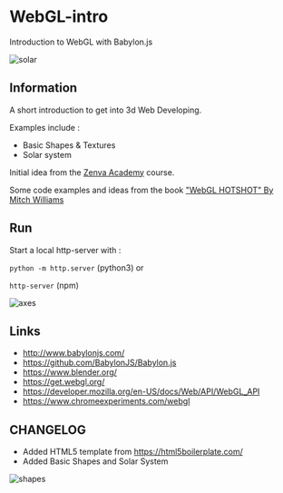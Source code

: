 # WebGL-intro

Introduction to WebGL with Babylon.js

![solar](https://github.com/glls/webGL-intro/blob/master/assets/images/2.png?raw=true)

## Information

A short introduction to get into 3d Web Developing.

Examples include :

* Basic Shapes & Textures
* Solar system

Initial idea from the [Zenva Academy](https://academy.zenva.com/course/3d-programming-with-webgl-and-babylon-js-for-beginners/)
course.

Some code examples and ideas from the book ["WebGL HOTSHOT" By Mitch Williams](https://www.packtpub.com/web-development/webgl-hotshot)

## Run

Start a local http-server with :

`python -m http.server` (python3) or

`http-server` (npm)


![axes](https://github.com/glls/webGL-intro/blob/master/assets/images/babylonjs%20coordinates.png?raw=true)



## Links

* <http://www.babylonjs.com/>
* <https://github.com/BabylonJS/Babylon.js>
* <https://www.blender.org/>
* <https://get.webgl.org/>
* <https://developer.mozilla.org/en-US/docs/Web/API/WebGL_API>
* <https://www.chromeexperiments.com/webgl>

## CHANGELOG

* Added HTML5 template from <https://html5boilerplate.com/>
* Added Basic Shapes and Solar System

![shapes](https://github.com/glls/webGL-intro/blob/master/assets/images/1.png?raw=true)
